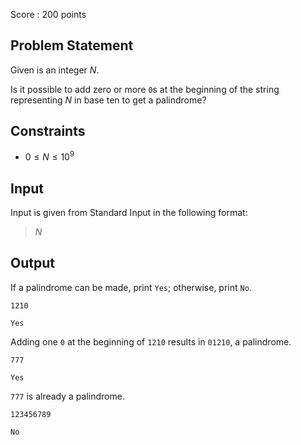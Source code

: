 Score : $200$ points

## Problem Statement

Given is an integer $N$.

Is it possible to add zero or more `0`s at the beginning of the string representing $N$ in base ten to get a palindrome?

## Constraints

- $0 \leq N \leq 10^9$

## Input

Input is given from Standard Input in the following format:

> $N$

## Output

If a palindrome can be made, print `Yes`; otherwise, print `No`.

```input1
1210
```

```output1
Yes
```

Adding one `0` at the beginning of `1210` results in `01210`, a palindrome.

```input2
777
```

```output2
Yes
```

`777` is already a palindrome.

```input3
123456789
```

```output3
No
```